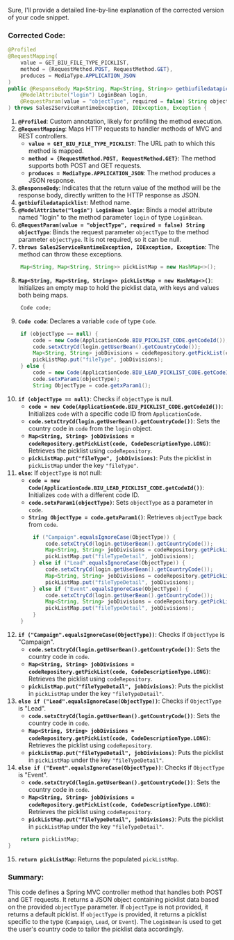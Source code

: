 Sure, I'll provide a detailed line-by-line explanation of the corrected version of your code snippet.

### Corrected Code:

```java
@Profiled
@RequestMapping(
    value = GET_BIU_FILE_TYPE_PICKLIST,
    method = {RequestMethod.POST, RequestMethod.GET},
    produces = MediaType.APPLICATION_JSON
)
public @ResponseBody Map<String, Map<String, String>> getbiufiledatapicklist(
    @ModelAttribute("login") LoginBean login,
    @RequestParam(value = "objectType", required = false) String objectType
) throws Sales2ServiceRuntimeException, IOException, Exception {
```
1. **`@Profiled`**: Custom annotation, likely for profiling the method execution.
2. **`@RequestMapping`**: Maps HTTP requests to handler methods of MVC and REST controllers.
   - **`value = GET_BIU_FILE_TYPE_PICKLIST`**: The URL path to which this method is mapped.
   - **`method = {RequestMethod.POST, RequestMethod.GET}`**: The method supports both POST and GET requests.
   - **`produces = MediaType.APPLICATION_JSON`**: The method produces a JSON response.
3. **`@ResponseBody`**: Indicates that the return value of the method will be the response body, directly written to the HTTP response as JSON.
4. **`getbiufiledatapicklist`**: Method name.
5. **`@ModelAttribute("login") LoginBean login`**: Binds a model attribute named "login" to the method parameter `login` of type `LoginBean`.
6. **`@RequestParam(value = "objectType", required = false) String objectType`**: Binds the request parameter `objectType` to the method parameter `objectType`. It is not required, so it can be null.
7. **`throws Sales2ServiceRuntimeException, IOException, Exception`**: The method can throw these exceptions.

```java
    Map<String, Map<String, String>> pickListMap = new HashMap<>();
```
8. **`Map<String, Map<String, String>> pickListMap = new HashMap<>()`**: Initializes an empty map to hold the picklist data, with keys and values both being maps.

```java
    Code code;
```
9. **`Code code`**: Declares a variable `code` of type `Code`.

```java
    if (objectType == null) {
        code = new Code(ApplicationCode.BIU_PICKLIST_CODE.getCodeId());
        code.setxCtryCd(login.getUserBean().getCountryCode());
        Map<String, String> jobDivisions = codeRepository.getPickList(code, CodeDescriptionType.LONG);
        pickListMap.put("fileType", jobDivisions);
    } else {
        code = new Code(ApplicationCode.BIU_LEAD_PICKLIST_CODE.getCodeId());
        code.setxParam1(objectType);
        String ObjectType = code.getxParam1();
```
10. **`if (objectType == null)`**: Checks if `objectType` is null.
    - **`code = new Code(ApplicationCode.BIU_PICKLIST_CODE.getCodeId())`**: Initializes `code` with a specific code ID from `ApplicationCode`.
    - **`code.setxCtryCd(login.getUserBean().getCountryCode())`**: Sets the country code in `code` from the `login` object.
    - **`Map<String, String> jobDivisions = codeRepository.getPickList(code, CodeDescriptionType.LONG)`**: Retrieves the picklist using `codeRepository`.
    - **`pickListMap.put("fileType", jobDivisions)`**: Puts the picklist in `pickListMap` under the key `"fileType"`.
11. **`else`**: If `objectType` is not null:
    - **`code = new Code(ApplicationCode.BIU_LEAD_PICKLIST_CODE.getCodeId())`**: Initializes `code` with a different code ID.
    - **`code.setxParam1(objectType)`**: Sets `objectType` as a parameter in `code`.
    - **`String ObjectType = code.getxParam1()`**: Retrieves `objectType` back from `code`.

```java
        if ("Campaign".equalsIgnoreCase(ObjectType)) {
            code.setxCtryCd(login.getUserBean().getCountryCode());
            Map<String, String> jobDivisions = codeRepository.getPickList(code, CodeDescriptionType.LONG);
            pickListMap.put("fileTypeDetail", jobDivisions);
        } else if ("Lead".equalsIgnoreCase(ObjectType)) {
            code.setxCtryCd(login.getUserBean().getCountryCode());
            Map<String, String> jobDivisions = codeRepository.getPickList(code, CodeDescriptionType.LONG);
            pickListMap.put("fileTypeDetail", jobDivisions);
        } else if ("Event".equalsIgnoreCase(ObjectType)) {
            code.setxCtryCd(login.getUserBean().getCountryCode());
            Map<String, String> jobDivisions = codeRepository.getPickList(code, CodeDescriptionType.LONG);
            pickListMap.put("fileTypeDetail", jobDivisions);
        }
    }
```
12. **`if ("Campaign".equalsIgnoreCase(ObjectType))`**: Checks if `ObjectType` is "Campaign".
    - **`code.setxCtryCd(login.getUserBean().getCountryCode())`**: Sets the country code in `code`.
    - **`Map<String, String> jobDivisions = codeRepository.getPickList(code, CodeDescriptionType.LONG)`**: Retrieves the picklist using `codeRepository`.
    - **`pickListMap.put("fileTypeDetail", jobDivisions)`**: Puts the picklist in `pickListMap` under the key `"fileTypeDetail"`.
13. **`else if ("Lead".equalsIgnoreCase(ObjectType))`**: Checks if `ObjectType` is "Lead".
    - **`code.setxCtryCd(login.getUserBean().getCountryCode())`**: Sets the country code in `code`.
    - **`Map<String, String> jobDivisions = codeRepository.getPickList(code, CodeDescriptionType.LONG)`**: Retrieves the picklist using `codeRepository`.
    - **`pickListMap.put("fileTypeDetail", jobDivisions)`**: Puts the picklist in `pickListMap` under the key `"fileTypeDetail"`.
14. **`else if ("Event".equalsIgnoreCase(ObjectType))`**: Checks if `ObjectType` is "Event".
    - **`code.setxCtryCd(login.getUserBean().getCountryCode())`**: Sets the country code in `code`.
    - **`Map<String, String> jobDivisions = codeRepository.getPickList(code, CodeDescriptionType.LONG)`**: Retrieves the picklist using `codeRepository`.
    - **`pickListMap.put("fileTypeDetail", jobDivisions)`**: Puts the picklist in `pickListMap` under the key `"fileTypeDetail"`.

```java
    return pickListMap;
}
```
15. **`return pickListMap`**: Returns the populated `pickListMap`.

### Summary:

This code defines a Spring MVC controller method that handles both POST and GET requests. It returns a JSON object containing picklist data based on the provided `objectType` parameter. If `objectType` is not provided, it returns a default picklist. If `objectType` is provided, it returns a picklist specific to the type (`Campaign`, `Lead`, or `Event`). The `LoginBean` is used to get the user's country code to tailor the picklist data accordingly.
